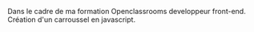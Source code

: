Dans le cadre de ma formation Openclassrooms developpeur front-end.
Création d'un carroussel en javascript.
